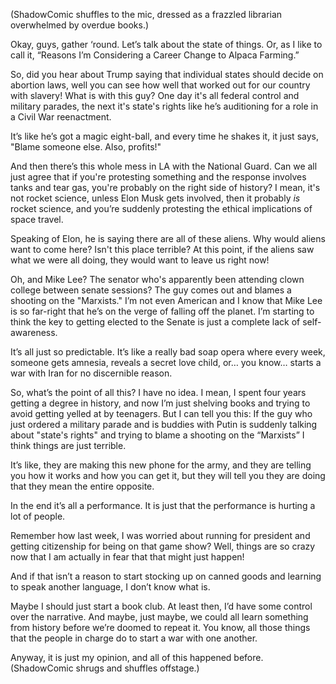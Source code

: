 (ShadowComic shuffles to the mic, dressed as a frazzled librarian overwhelmed by overdue books.)

Okay, guys, gather ‘round. Let’s talk about the state of things. Or, as I like to call it, “Reasons I’m Considering a Career Change to Alpaca Farming.”

So, did you hear about Trump saying that individual states should decide on abortion laws, well you can see how well that worked out for our country with slavery! What is with this guy? One day it's all federal control and military parades, the next it's state's rights like he’s auditioning for a role in a Civil War reenactment.

It’s like he’s got a magic eight-ball, and every time he shakes it, it just says, "Blame someone else. Also, profits!"

And then there’s this whole mess in LA with the National Guard. Can we all just agree that if you're protesting something and the response involves tanks and tear gas, you're probably on the right side of history? I mean, it's not rocket science, unless Elon Musk gets involved, then it probably *is* rocket science, and you’re suddenly protesting the ethical implications of space travel.

Speaking of Elon, he is saying there are all of these aliens. Why would aliens want to come here? Isn't this place terrible? At this point, if the aliens saw what we were all doing, they would want to leave us right now!

Oh, and Mike Lee? The senator who's apparently been attending clown college between senate sessions? The guy comes out and blames a shooting on the "Marxists."
I’m not even American and I know that Mike Lee is so far-right that he’s on the verge of falling off the planet. I’m starting to think the key to getting elected to the Senate is just a complete lack of self-awareness.

It’s all just so predictable. It’s like a really bad soap opera where every week, someone gets amnesia, reveals a secret love child, or… you know… starts a war with Iran for no discernible reason.

So, what’s the point of all this? I have no idea. I mean, I spent four years getting a degree in history, and now I’m just shelving books and trying to avoid getting yelled at by teenagers. But I can tell you this: If the guy who just ordered a military parade and is buddies with Putin is suddenly talking about "state's rights" and trying to blame a shooting on the “Marxists” I think things are just terrible.

It’s like, they are making this new phone for the army, and they are telling you how it works and how you can get it, but they will tell you they are doing that they mean the entire opposite.

In the end it’s all a performance. It is just that the performance is hurting a lot of people.

Remember how last week, I was worried about running for president and getting citizenship for being on that game show? Well, things are so crazy now that I am actually in fear that that might just happen!

And if that isn’t a reason to start stocking up on canned goods and learning to speak another language, I don’t know what is.

Maybe I should just start a book club. At least then, I’d have some control over the narrative. And maybe, just maybe, we could all learn something from history before we’re doomed to repeat it. You know, all those things that the people in charge do to start a war with one another.

Anyway, it is just my opinion, and all of this happened before.
(ShadowComic shrugs and shuffles offstage.)